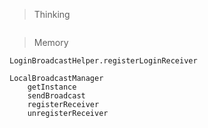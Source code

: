 > Thinking

```

```

> Memory

```
LoginBroadcastHelper.registerLoginReceiver

LocalBroadcastManager
	getInstance
	sendBroadcast
	registerReceiver
	unregisterReceiver
```

